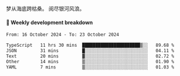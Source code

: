 梦从海底跨枯桑。
阅尽银河风浪。


#### 📝 Weekly development breakdown

<!--START_SECTION:waka-->

```txt
From: 16 October 2024 - To: 23 October 2024

TypeScript   11 hrs 30 mins  ██████████████████████▒░░   89.68 %
JSON         31 mins         █░░░░░░░░░░░░░░░░░░░░░░░░   04.11 %
Text         20 mins         ▓░░░░░░░░░░░░░░░░░░░░░░░░   02.72 %
Other        14 mins         ▒░░░░░░░░░░░░░░░░░░░░░░░░   01.90 %
YAML         7 mins          ▒░░░░░░░░░░░░░░░░░░░░░░░░   01.03 %
```

<!--END_SECTION:waka-->



